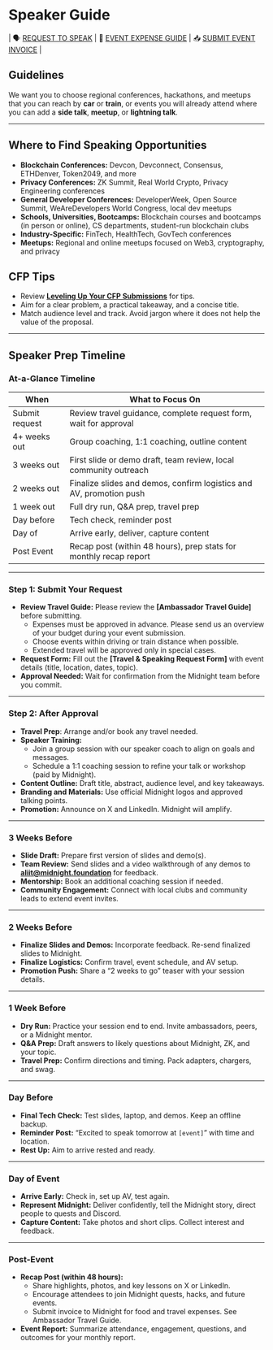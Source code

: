 # Speaker Guide

| 🗣️ [REQUEST TO SPEAK](/docs/event-request-template.md) | 💸 [EVENT EXPENSE GUIDE](/docs/event-expense-guide.md) | 📥 [SUBMIT EVENT INVOICE](/docs/event-invoice-template.md) |

## Guidelines
We want you to choose regional conferences, hackathons, and meetups that you can reach by **car** or **train**, or events you will already attend where you can add a **side talk**, **meetup**, or **lightning talk**.

---

## Where to Find Speaking Opportunities
- **Blockchain Conferences:** Devcon, Devconnect, Consensus, ETHDenver, Token2049, and more  
- **Privacy Conferences:** ZK Summit, Real World Crypto, Privacy Engineering conferences  
- **General Developer Conferences:** DeveloperWeek, Open Source Summit, WeAreDevelopers World Congress, local dev meetups  
- **Schools, Universities, Bootcamps:** Blockchain courses and bootcamps (in person or online), CS departments, student-run blockchain clubs  
- **Industry-Specific:** FinTech, HealthTech, GovTech conferences  
- **Meetups:** Regional and online meetups focused on Web3, cryptography, and privacy

## CFP Tips
- Review **[Leveling Up Your CFP Submissions](https://docs.google.com/presentation/d/1-JeOBwhaQb6Duj9cY_wpmqPZUrsCj2uP/edit?usp=sharing&ouid=100786831146630912103&rtpof=true&sd=true)** for tips.
- Aim for a clear problem, a practical takeaway, and a concise title.
- Match audience level and track. Avoid jargon where it does not help the value of the proposal.

---

## Speaker Prep Timeline

### At-a-Glance Timeline
| When | What to Focus On |
|---|---|
| Submit request | Review travel guidance, complete request form, wait for approval |
| 4+ weeks out | Group coaching, 1:1 coaching, outline content |
| 3 weeks out | First slide or demo draft, team review, local community outreach |
| 2 weeks out | Finalize slides and demos, confirm logistics and AV, promotion push |
| 1 week out | Full dry run, Q&A prep, travel prep |
| Day before | Tech check, reminder post |
| Day of | Arrive early, deliver, capture content |
| Post Event | Recap post (within 48 hours), prep stats for monthly recap report |

---

### Step 1: Submit Your Request
- **Review Travel Guide:** Please review the **[Ambassador Travel Guide]** before submitting.
  - Expenses must be approved in advance. Please send us an overview of your budget during your event submission.  
  - Choose events within driving or train distance when possible.  
  - Extended travel will be approved only in special cases.
- **Request Form:** Fill out the **[Travel & Speaking Request Form]** with event details (title, location, dates, topic).
- **Approval Needed:** Wait for confirmation from the Midnight team before you commit.

---

### Step 2: After Approval
- **Travel Prep**: Arrange and/or book any travel needed.
- **Speaker Training:**  
  - Join a group session with our speaker coach to align on goals and messages.  
  - Schedule a 1:1 coaching session to refine your talk or workshop (paid by Midnight).
- **Content Outline:** Draft title, abstract, audience level, and key takeaways.
- **Branding and Materials:** Use official Midnight logos and approved talking points.
- **Promotion:** Announce on X and LinkedIn. Midnight will amplify.

---

### 3 Weeks Before
- **Slide Draft:** Prepare first version of slides and demo(s).
- **Team Review:** Send slides and a video walkthrough of any demos to **aliit@midnight.foundation** for feedback.
- **Mentorship:** Book an additional coaching session if needed.
- **Community Engagement:** Connect with local clubs and community leads to extend event invites.

---

### 2 Weeks Before
- **Finalize Slides and Demos:** Incorporate feedback. Re-send finalized slides to Midnight.
- **Finalize Logistics:** Confirm travel, event schedule, and AV setup.
- **Promotion Push:** Share a “2 weeks to go” teaser with your session details.

---

### 1 Week Before
- **Dry Run:** Practice your session end to end. Invite ambassadors, peers, or a Midnight mentor.
- **Q&A Prep:** Draft answers to likely questions about Midnight, ZK, and your topic.
- **Travel Prep:** Confirm directions and timing. Pack adapters, chargers, and swag.

---

### Day Before
- **Final Tech Check:** Test slides, laptop, and demos. Keep an offline backup.
- **Reminder Post:** “Excited to speak tomorrow at `[event]`” with time and location.
- **Rest Up:** Aim to arrive rested and ready.

---

### Day of Event
- **Arrive Early:** Check in, set up AV, test again.
- **Represent Midnight:** Deliver confidently, tell the Midnight story, direct people to quests and Discord.
- **Capture Content:** Take photos and short clips. Collect interest and feedback.

---

### Post-Event
- **Recap Post (within 48 hours):**  
  - Share highlights, photos, and key lessons on X or LinkedIn.  
  - Encourage attendees to join Midnight quests, hacks, and future events.
  - Submit invoice to Midnight for food and travel expenses. See Ambassador Travel Guide.
- **Event Report:** Summarize attendance, engagement, questions, and outcomes for your monthly report.
